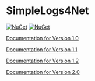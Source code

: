 # SimpleLogs4Net

[![NuGet](https://img.shields.io/nuget/dt/SimpleLogs4Net.svg?style=flat-square)](https://www.nuget.org/packages/SimpleLogs4Net)
[![NuGet](https://img.shields.io/nuget/v/SimpleLogs4Net.svg?style=flat-square)](https://www.nuget.org/packages/SimpleLogs4Net)

[Documentation for Version 1.0](https://4upanelektryk.github.io/SimpleLogs4Net/1)

[Documentation for Version 1.1](https://4upanelektryk.github.io/SimpleLogs4Net/1_1)

[Documentation for Version 1.2](https://4upanelektryk.github.io/SimpleLogs4Net/1_2)

[Documentation for Version 2.0](https://4upanelektryk.github.io/SimpleLogs4Net/2_0)
